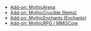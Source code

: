 * [Add-on: MythicArena](https://git.lumine.io/mythiccraft/MythicArena/)
* [Add-on: MythicCrucible (Items)](https://git.lumine.io/mythiccraft/MythicCrucible/)
* [Add-on: MythicEnchants (Enchants)](https://git.lumine.io/mythiccraft/MythicEnchants/)
* [Add-on: MythicRPG / MMOCore](https://git.lumine.io/mythiccraft/MMOCore/)